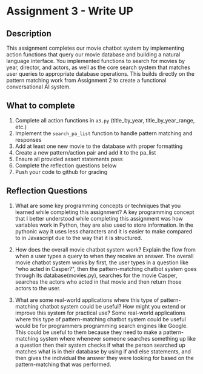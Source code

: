 # Assignment 3 - Write UP

## Description
This assignment completes our movie chatbot system by implementing action functions that query our movie database and building a natural language interface. You implemented functions to search for movies by year, director, and actors, as well as the core search system that matches user queries to appropriate database operations. This builds directly on the pattern matching work from Assignment 2 to create a functional conversational AI system.

## What to complete
1. Complete all action functions in `a3.py` (title_by_year, title_by_year_range, etc.)
2. Implement the `search_pa_list` function to handle pattern matching and responses  
3. Add at least one new movie to the database with proper formatting
4. Create a new pattern/action pair and add it to the pa_list
5. Ensure all provided assert statements pass
6. Complete the reflection questions below
7. Push your code to github for grading

## Reflection Questions

1. What are some key programming concepts or techniques that you learned while completing this assignment?
A key programming concept that I better understood while completing this assignment was how variables work in Python, they are also used to store information. In the pythonic way it uses less characters and it is easier to make compared to in Javascript due to the way that it is structured.   


2. How does the overall movie chatbot system work? Explain the flow from when a user types a query to when they receive an answer.
The overall movie chatbot system works by first, the user types in a question like "who acted in Casper?", then the pattern-matching chatbot system goes through its database(movies.py), searches for the movie Casper, searches the actors who acted in that movie and then return those actors to the user.


3. What are some real-world applications where this type of pattern-matching chatbot system could be useful? How might you extend or improve this system for practical use?
Some real-world applications where this type of pattern-matching chatbot system could be useful would be for programmers programming search engines like Google. This could be useful to them because they need to make a pattern-matching system where whenever someone searches something up like a question then their system checks if what the person searched up matches what is in their database by using if and else statements, and then gives the individual the answer they were looking for based on the pattern-matching that was performed.
